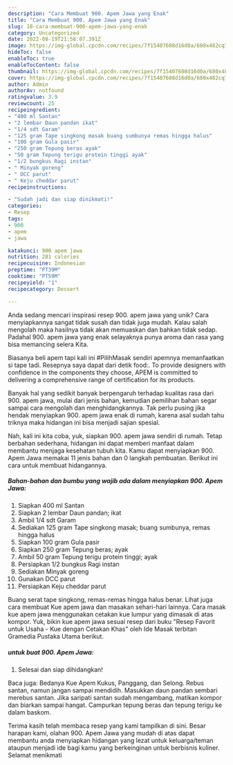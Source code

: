 ```yaml
---
description: "Cara Membuat 900. Apem Jawa yang Enak"
title: "Cara Membuat 900. Apem Jawa yang Enak"
slug: 18-cara-membuat-900-apem-jawa-yang-enak
category: Uncategorized
date: 2022-08-19T21:58:07.391Z
image: https://img-global.cpcdn.com/recipes/7f15407608d16d0a/680x482cq70/900-apem-jawa-foto-resep-utama.jpg
hideToc: false
enableToc: true
enableTocContent: false
thumbnail: https://img-global.cpcdn.com/recipes/7f15407608d16d0a/680x482cq70/900-apem-jawa-foto-resep-utama.jpg
cover: https://img-global.cpcdn.com/recipes/7f15407608d16d0a/680x482cq70/900-apem-jawa-foto-resep-utama.jpg
author: Admin
authorAv: notfound
ratingvalue: 3.9
reviewcount: 25
recipeingredient:
- "400 ml Santan"
- "2 lembar Daun pandan ikat"
- "1/4 sdt Garam"
- "125 gram Tape singkong masak buang sumbunya remas hingga halus"
- "100 gram Gula pasir"
- "250 gram Tepung beras ayak"
- "50 gram Tepung terigu protein tinggi ayak"
- "1/2 bungkus Ragi instan"
- " Minyak goreng"
- " DCC parut"
- " Keju cheddar parut"
recipeinstructions:

- "Sudah jadi dan siap dinikmati!"
categories:
- Resep
tags:
- 900
- apem
- jawa

katakunci: 900 apem jawa 
nutrition: 281 calories
recipecuisine: Indonesian
preptime: "PT39M"
cooktime: "PT59M"
recipeyield: "1"
recipecategory: Dessert

---
```





Anda sedang mencari inspirasi resep 900. apem jawa yang unik? Cara menyiapkannya sangat tidak susah dan tidak juga mudah. Kalau salah mengolah maka hasilnya tidak akan memuaskan dan bahkan tidak sedap. Padahal 900. apem jawa yang enak selayaknya punya aroma dan rasa yang bisa memancing selera Kita.





Biasanya beli apem tapi kali ini #PilihMasak sendiri apemnya memanfaatkan si tape tadi. Resepnya saya dapat dari detik food:. To provide designers with confidence in the components they choose, APEM is committed to delivering a comprehensive range of certification for its products.

Banyak hal yang sedikit banyak berpengaruh terhadap kualitas rasa dari 900. apem jawa, mulai dari jenis bahan, kemudian pemilihan bahan segar sampai cara mengolah dan menghidangkannya. Tak perlu pusing jika hendak menyiapkan 900. apem jawa enak di rumah, karena asal sudah tahu triknya maka hidangan ini bisa menjadi sajian spesial.






Nah, kali ini kita coba, yuk, siapkan 900. apem jawa sendiri di rumah. Tetap berbahan sederhana, hidangan ini dapat memberi manfaat dalam membantu menjaga kesehatan tubuh kita. Kamu dapat menyiapkan 900. Apem Jawa memakai 11 jenis bahan dan 0 langkah pembuatan. Berikut ini cara untuk membuat hidangannya.

<!--inarticleads1-->

##### Bahan-bahan dan bumbu yang wajib ada dalam menyiapkan 900. Apem Jawa:

1. Siapkan 400 ml Santan
1. Siapkan 2 lembar Daun pandan; ikat
1. Ambil 1/4 sdt Garam
1. Sediakan 125 gram Tape singkong masak; buang sumbunya, remas hingga halus
1. Siapkan 100 gram Gula pasir
1. Siapkan 250 gram Tepung beras; ayak
1. Ambil 50 gram Tepung terigu protein tinggi; ayak
1. Persiapkan 1/2 bungkus Ragi instan
1. Sediakan  Minyak goreng
1. Gunakan  DCC parut
1. Persiapkan  Keju cheddar parut


Buang serat tape singkong, remas-remas hingga halus benar. Lihat juga cara membuat Kue apem jawa dan masakan sehari-hari lainnya. Cara masak kue apem jawa menggunakan cetakan kue lumpur yang dimasak di atas kompor. Yuk, bikin kue apem jawa sesuai resep dari buku &#34;Resep Favorit untuk Usaha - Kue dengan Cetakan Khas&#34; oleh Ide Masak terbitan Gramedia Pustaka Utama berikut. 

<!--inarticleads2-->

#####  untuk buat 900. Apem Jawa:


1. Selesai dan siap dihidangkan!

Baca juga: Bedanya Kue Apem Kukus, Panggang, dan Selong. Rebus santan, namun jangan sampai mendidih. Masukkan daun pandan sembari merebus santan. Jika saripati santan sudah mengambang, matikan kompor dan biarkan sampai hangat. Campurkan tepung beras dan tepung terigu ke dalam baskom. 

Terima kasih telah membaca resep yang kami tampilkan di sini. Besar harapan kami, olahan 900. Apem Jawa yang mudah di atas dapat membantu anda menyiapkan hidangan yang lezat untuk keluarga/teman ataupun menjadi ide bagi kamu yang berkeinginan untuk berbisnis kuliner. Selamat menikmati
